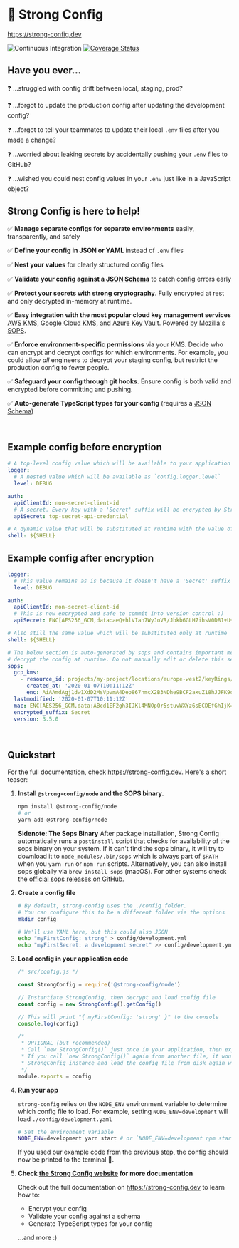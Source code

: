 # 💪 Strong Config
https://strong-config.dev

![Continuous Integration](https://github.com/strong-config/node/workflows/Continuous%20Integration%20Checks/badge.svg)
[![Coverage Status](https://coveralls.io/repos/github/strong-config/node/badge.svg?branch=master)](https://coveralls.io/github/strong-config/node?branch=master)

## Have you ever...
❓ ...struggled with config drift between local, staging, prod?

❓ ...forgot to update the production config after updating the development config?

❓ ...forgot to tell your teammates to update their local `.env` files after you made a change?

❓ ...worried about leaking secrets by accidentally pushing your `.env` files to GitHub?

❓ ...wished you could nest config values in your `.env` just like in a JavaScript object?


## Strong Config is here to help!
✅ **Manage separate configs** **for separate environments** easily, transparently, and safely

✅ **Define your config in JSON or YAML** instead of `.env` files

✅ **Nest your values** for clearly structured config files

✅ **Validate your config against a [JSON Schema](https://json-schema.org/)** to catch config errors early

✅ **Protect your secrets with strong cryptography**. Fully encrypted at rest and only decrypted in-memory at runtime.

✅ **Easy integration with the most popular cloud key management services** [AWS KMS](https://aws.amazon.com/kms/), [Google Cloud KMS](https://cloud.google.com/kms/), and [Azure Key Vault](https://azure.microsoft.com/en-us/services/key-vault/). Powered by [Mozilla's SOPS](https://github.com/mozilla/sops).

✅ **Enforce environment-specific permissions** via your KMS. Decide who can encrypt and decrypt configs for which environments. For example, you could allow *all* engineers to decrypt your staging config, but restrict the production config to fewer people.

✅ **Safeguard your config through git hooks**. Ensure config is both valid and encrypted before committing and pushing.

✅ **Auto-generate TypeScript types for your config** (requires a [JSON Schema](https://json-schema.org))

<br>

## Example config before encryption

```yaml
# A top-level config value which will be available to your application as `config.logger`
logger:
  # A nested value which will be available as `config.logger.level`
  level: DEBUG

auth:
  apiClientId: non-secret-client-id
  # A secret. Every key with a 'Secret' suffix will be encrypted by Strong Config (e.g. 'encryptMeSecret')
  apiSecret: top-secret-api-credential

# A dynamic value that will be substituted at runtime with the value of the environment variable $SHELL 
shell: ${SHELL}
```

## Example config after encryption

```yaml
logger:
  # This value remains as is because it doesn't have a 'Secret' suffix
  level: DEBUG

auth:
  apiClientId: non-secret-client-id
  # This is now encrypted and safe to commit into version control :)
  apiSecret: ENC[AES256_GCM,data:aeQ+hlVIah7WyJoVR/Jbkb6GLH7ihsV0D81+U++pkiWD0zeoRL/Oe9Q3Tz6j/TNvKKVDnohIMyw3UVjELOuSY+A==,iv:nVRZWogV4B7o=,tag:KrE2jssfP4uCvqq+pc/JyQ==,type:str]

# Also still the same value which will be substituted only at runtime
shell: ${SHELL}

# The below section is auto-generated by sops and contains important metadata to
# decrypt the config at runtime. Do not manually edit or delete this section.
sops:
  gcp_kms:
    - resource_id: projects/my-project/locations/europe-west2/keyRings/my-project-key-ring/cryptoKeys/my-strong-config-key
      created_at: '2020-01-07T10:11:12Z'
      enc: AiAAmdAgj1dw1XdD2MsVpvmA4Deo867hmcX2B3NDhe9BCF2axuZ18hJJFK9oBlE1BrD70djwqi+L8T+NRNVnGUP+1//w8cJATAfJ8W/cQZFcdFTqjezC+VYv9xYI8i1bRna4xfFo/INIJtFDR38ZH1nrQg==
  lastmodified: '2020-01-07T10:11:12Z'
  mac: ENC[AES256_GCM,data:ABcd1EF2gh3IJKl4MNOpQr5stuvWXYz6sBCDEfGhIjK=,iv:A1AaAAAaa111a1Aa111AA/aaaAaaAAaa+aAaAaAAAaA=,tag:AAaaA1a1aaaAa/aa11AaaA==,type:str]
  encrypted_suffix: Secret
  version: 3.5.0
```

<br>

## Quickstart 

For the full documentation, check https://strong-config.dev. Here's a short teaser:

1. **Install `@strong-config/node` and the SOPS binary.**

   ```sh
   npm install @strong-config/node
   # or
   yarn add @strong-config/node
   ```

   **Sidenote: The Sops Binary**
   After package installation, Strong Config automatically runs a `postinstall` script that checks for availability of the sops binary on your system. If it can't find the sops binary, it will try to download it to `node_modules/.bin/sops` which is always part of `$PATH` when you `yarn run` or `npm run` scripts. 
   Alternatively, you can also install sops globally via `brew install sops` (macOS). For other systems check the [official sops releases on GitHub](https://github.com/mozilla/sops/releases).

1. **Create a config file**

   ```sh
   # By default, strong-config uses the ./config folder.
   # You can configure this to be a different folder via the options
   mkdir config

   # We'll use YAML here, but this could also JSON
   echo "myFirstConfig: strong" > config/development.yml
   echo "myFirstSecret: a development secret" >> config/development.yml
   ```

1. **Load config in your application code**

   ```js
   /* src/config.js */

   const StrongConfig = require('@strong-config/node')

   // Instantiate StrongConfig, then decrypt and load config file
   const config = new StrongConfig().getConfig()

   // This will print "{ myFirstConfig: 'strong' }" to the console
   console.log(config)

   /* 
    * OPTIONAL (but recommended)
    * Call `new StrongConfig()` just once in your application, then export the memoized config for other files to use.
    * If you call `new StrongConfig()` again from another file, it would still work, but would re-instantiate a new
    * StrongConfig instance and load the config file from disk again which is slower than loading it from memory.
    */
   module.exports = config
   ```

1. **Run your app**

   `strong-config` relies on the `NODE_ENV` environment variable to determine which config file
   to load. For example, setting `NODE_ENV=development` will load `./config/development.yaml`

   ```sh
   # Set the environment variable
   NODE_ENV=development yarn start # or `NODE_ENV=development npm start
   ```

   If you used our example code from the previous step, the config should now be
   printed to the terminal 💪.

1. **Check [the Strong Config website](https://strong-config.dev) for more documentation**

   Check out the full documentation on https://strong-config.dev to learn how to:
   - Encrypt your config
   - Validate your config against a schema
   - Generate TypeScript types for your config
   
   ...and more :)
